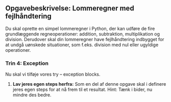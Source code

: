 ## Opgavebeskrivelse: Lommeregner med fejlhåndtering

Du skal oprette en simpel lommeregner i Python, der kan udføre de fire grundlæggende regneoperationer: addition, subtraktion, multiplikation og division. Derudover skal din lommeregner have fejlhåndtering indbygget for at undgå uønskede situationer, som f.eks. division med nul eller ugyldige operationer.

### Trin 4: Exception

Nu skal vi tilføje vores try – exception blocks. 

1. **Lav jeres egen steps herfra:** Som en del af denne opgave skal i definere jeres egen steps for at nå frem til et resultat. Hint: Tænk i bider, nu mindre des bedre.